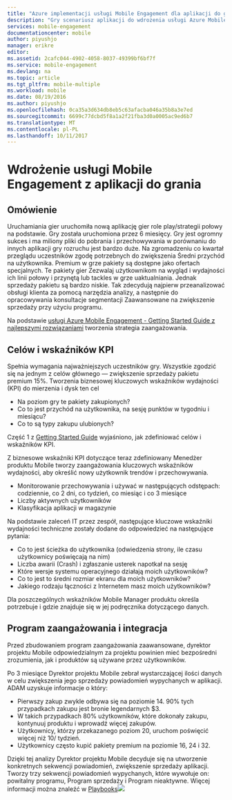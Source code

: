 ```yaml
---
title: "Azure implementacji usługi Mobile Engagement dla aplikacji do grania"
description: "Gry scenariusz aplikacji do wdrożenia usługi Azure Mobile Engagement"
services: mobile-engagement
documentationcenter: mobile
author: piyushjo
manager: erikre
editor: 
ms.assetid: 2cafc044-4902-4058-8037-49399bf6bf7f
ms.service: mobile-engagement
ms.devlang: na
ms.topic: article
ms.tgt_pltfrm: mobile-multiple
ms.workload: mobile
ms.date: 08/19/2016
ms.author: piyushjo
ms.openlocfilehash: 0ca35a3d634db8eb5c63afacba046a35b8a3e7ed
ms.sourcegitcommit: 6699c77dcbd5f8a1a2f21fba3d0a0005ac9ed6b7
ms.translationtype: MT
ms.contentlocale: pl-PL
ms.lasthandoff: 10/11/2017
---
```

# <a name="implement-mobile-engagement-with-gaming-app"></a>Wdrożenie usługi Mobile Engagement z aplikacji do grania
## <a name="overview"></a>Omówienie
Uruchamiania gier uruchomiła nową aplikację gier role play/strategii połowy na podstawie. Gry została uruchomiona przez 6 miesięcy. Gry jest ogromny sukces i ma miliony pliki do pobrania i przechowywania w porównaniu do innych aplikacji gry rozruchu jest bardzo duże. Na zgromadzeniu co kwartał przeglądu uczestników zgodę potrzebnych do zwiększenia Średni przychód na użytkownika. Premium w grze pakiety są dostępne jako ofertach specjalnych. Te pakiety gier Zezwalaj użytkownikom na wygląd i wydajności ich linii połowy i przynętą lub tackles w grze uaktualniania. Jednak sprzedaży pakietu są bardzo niskie. Tak zdecydują najpierw przeanalizować obsługi klienta za pomocą narzędzia analizy, a następnie do opracowywania konsultacje segmentacji Zaawansowane na zwiększenie sprzedaży przy użyciu programu.

Na podstawie [usługi Azure Mobile Engagement - Getting Started Guide z najlepszymi rozwiązaniami](mobile-engagement-getting-started-best-practices.md) tworzenia strategia zaangażowania.

## <a name="objectives-and-kpis"></a>Celów i wskaźników KPI
Spełnia wymagania najważniejszych uczestników gry. Wszystkie zgodzić się na jednym z celów głównego — zwiększenie sprzedaży pakietu premium 15%. Tworzenia biznesowej kluczowych wskaźników wydajności (KPI) do mierzenia i dysk ten cel

* Na poziom gry te pakiety zakupionych?
* Co to jest przychód na użytkownika, na sesję punktów w tygodniu i miesiącu?
* Co to są typy zakupu ulubionych?

Część 1 z [Getting Started Guide](mobile-engagement-getting-started-best-practices.md) wyjaśniono, jak zdefiniować celów i wskaźników KPI. 

Z biznesowe wskaźniki KPI dotyczące teraz zdefiniowany Menedżer produktu Mobile tworzy zaangażowania kluczowych wskaźników wydajności, aby określić nowy użytkownik trendów i przechowywania.

* Monitorowanie przechowywania i używać w następujących odstępach: codziennie, co 2 dni, co tydzień, co miesiąc i co 3 miesiące
* Liczby aktywnych użytkowników
* Klasyfikacja aplikacji w magazynie

Na podstawie zaleceń IT przez zespół, następujące kluczowe wskaźniki wydajności techniczne zostały dodane do odpowiedzieć na następujące pytania:

* Co to jest ścieżka do użytkownika (odwiedzenia strony, ile czasu użytkownicy poświęcają na nim)
* Liczba awarii (Crash) i zgłaszanie usterek napotkał na sesję
* Które wersje systemu operacyjnego działają moich użytkowników?
* Co to jest to średni rozmiar ekranu dla moich użytkowników?
* Jakiego rodzaju łączności z Internetem masz moich użytkowników?

Dla poszczególnych wskaźników Mobile Manager produktu określa potrzebuje i gdzie znajduje się w jej podręcznika dotyczącego danych.

## <a name="engagement-program-and-integration"></a>Program zaangażowania i integracja
Przed zbudowaniem program zaangażowania zaawansowane, dyrektor projektu Mobile odpowiedzialnym za projektu powinien mieć bezpośredni zrozumienia, jak i produktów są używane przez użytkowników.

Po 3 miesiące Dyrektor projektu Mobile zebrał wystarczającej ilości danych w celu zwiększenia jego sprzedaży powiadomień wypychanych w aplikacji. ADAM uzyskuje informacje o który:

* Pierwszy zakup zwykle odbywa się na poziomie 14. 90% tych przypadkach zakupu jest bronie legendarnych $3.
* W takich przypadkach 80% użytkowników, które dokonały zakupu, kontynuuj produktu i wprowadź więcej zakupów.
* Użytkownicy, którzy przekazanego poziom 20, uruchom poświęcić więcej niż 10/ tydzień.
* Użytkownicy często kupić pakiety premium na poziomie 16, 24 i 32.

Dzięki tej analizy Dyrektor projektu Mobile decyduje się na utworzenie konkretnych sekwencji powiadomień, zwiększenie sprzedaży aplikacji. Tworzy trzy sekwencji powiadomień wypychanych, które wywołuje on: powitalny programu, Program sprzedaży i Program nieaktywne. Więcej informacji można znaleźć w [Playbooks](https://github.com/Azure/azure-mobile-engagement-samples/tree/master/Playbooks)![][1]

<!--Image references-->

[1]: ./media/mobile-engagement-game-scenario/notification-scenario.png

<!--Link references-->
